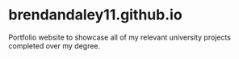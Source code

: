 # brendandaley11.github.io

Portfolio website to showcase all of my relevant university projects completed over my degree.
